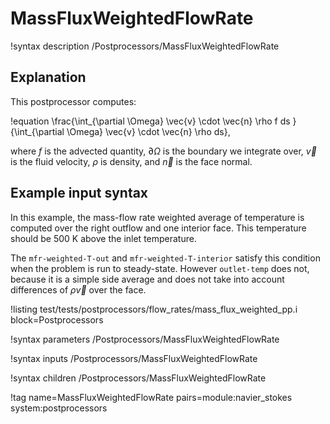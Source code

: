 # MassFluxWeightedFlowRate

!syntax description /Postprocessors/MassFluxWeightedFlowRate

## Explanation

This postprocessor computes:

!equation
\frac{\int_{\partial \Omega} \vec{v} \cdot \vec{n} \rho f ds }
{\int_{\partial \Omega} \vec{v} \cdot \vec{n} \rho ds},

where $f$ is the advected quantity, $\partial \Omega$ is the boundary
we integrate over, $\vec{v}$ is the fluid velocity, $\rho$ is density,
and $\vec{n}$ is the face normal.

## Example input syntax

In this example, the mass-flow rate weighted average of temperature
is computed over the right outflow and one interior face. This temperature
should be $500$ K above the inlet temperature.

The `mfr-weighted-T-out` and `mfr-weighted-T-interior` satisfy this condition
when the problem is run to steady-state. However `outlet-temp` does not, because
it is a simple side average and does not take into account differences of
$\rho \vec{v}$ over the face.

!listing test/tests/postprocessors/flow_rates/mass_flux_weighted_pp.i block=Postprocessors

!syntax parameters /Postprocessors/MassFluxWeightedFlowRate

!syntax inputs /Postprocessors/MassFluxWeightedFlowRate

!syntax children /Postprocessors/MassFluxWeightedFlowRate

!tag name=MassFluxWeightedFlowRate pairs=module:navier_stokes system:postprocessors
